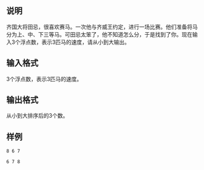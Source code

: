 <h2>说明</h2>

齐国大将田忌，很喜欢赛马。一次他与齐威王约定，进行一场比赛。他们准备将马分为上、中、下三等马。可田忌太笨了，他不知道怎么分，于是找到了你。现在输入$3$个浮点数，表示$3$匹马的速度，请从小到大输出。
<h2>输入格式</h2>

$3$个浮点数，表示$3$匹马的速度。

<h2>输出格式</h2>

从小到大排序后的$3$个数。

<h2>样例</h2>
<pre><code class="language-input1">8 6 7</code></pre><pre><code class="language-output1">6 7 8
</code></pre>
